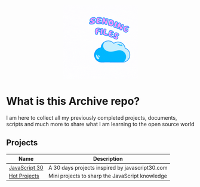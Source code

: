 <p align="center">
  <img src="https://raw.githubusercontent.com/IAmTahazzot/Archive/main/archive.gif" alt="archive logo" width="200px" height="200px" />
</p>

# What is this Archive repo?

I am here to collect all my previously completed projects, documents, scripts and much more to share what I am learning to the open source world

## Projects

| Name               | Description                                            |
|--------------------|--------------------------------------------------------|
| [JavaScript 30][1] | A 30 days projects inspired by javascript30.com        |
| [Hot Projects][2]  | Mini projects to sharp the JavaScript knowledge        |

[1]: ./projects/javascript30
[2]: https://github.com/IAmTahazzot/hot-projects
